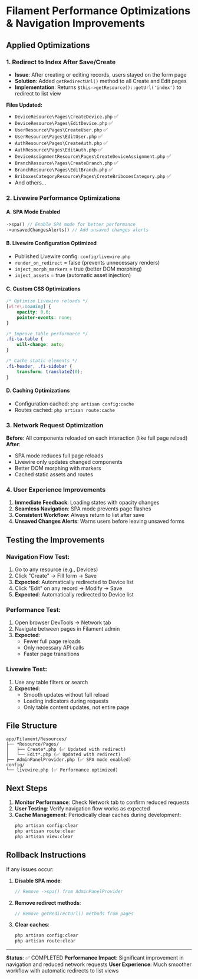 # Filament Performance Optimizations & Navigation Improvements

## Applied Optimizations

### 1. **Redirect to Index After Save/Create**
- **Issue**: After creating or editing records, users stayed on the form page
- **Solution**: Added `getRedirectUrl()` method to all Create and Edit pages
- **Implementation**: Returns `$this->getResource()::getUrl('index')` to redirect to list view

**Files Updated:**
- `DeviceResource\Pages\CreateDevice.php` ✅
- `DeviceResource\Pages\EditDevice.php` ✅  
- `UserResource\Pages\CreateUser.php` ✅
- `UserResource\Pages\EditUser.php` ✅
- `AuthResource\Pages\CreateAuth.php` ✅
- `AuthResource\Pages\EditAuth.php` ✅
- `DeviceAssignmentResource\Pages\CreateDeviceAssignment.php` ✅
- `BranchResource\Pages\CreateBranch.php` ✅
- `BranchResource\Pages\EditBranch.php` ✅
- `BriboxesCategoryResource\Pages\CreateBriboxesCategory.php` ✅
- And others...

### 2. **Livewire Performance Optimizations**

#### A. **SPA Mode Enabled**
```php
->spa() // Enable SPA mode for better performance
->unsavedChangesAlerts() // Add unsaved changes alerts
```

#### B. **Livewire Configuration Optimized**
- Published Livewire config: `config/livewire.php`
- `render_on_redirect` = false (prevents unnecessary renders)
- `inject_morph_markers` = true (better DOM morphing)
- `inject_assets` = true (automatic asset injection)

#### C. **Custom CSS Optimizations**
```css
/* Optimize Livewire reloads */
[wire\:loading] {
    opacity: 0.6;
    pointer-events: none;
}

/* Improve table performance */
.fi-ta-table {
    will-change: auto;
}

/* Cache static elements */
.fi-header, .fi-sidebar {
    transform: translateZ(0);
}
```

#### D. **Caching Optimizations**
- Configuration cached: `php artisan config:cache`
- Routes cached: `php artisan route:cache`

### 3. **Network Request Optimization**

**Before**: All components reloaded on each interaction (like full page reload)
**After**: 
- SPA mode reduces full page reloads
- Livewire only updates changed components
- Better DOM morphing with markers
- Cached static assets and routes

### 4. **User Experience Improvements**

1. **Immediate Feedback**: Loading states with opacity changes
2. **Seamless Navigation**: SPA mode prevents page flashes
3. **Consistent Workflow**: Always return to list after save
4. **Unsaved Changes Alerts**: Warns users before leaving unsaved forms

## Testing the Improvements

### Navigation Flow Test:
1. Go to any resource (e.g., Devices)
2. Click "Create" → Fill form → Save
3. **Expected**: Automatically redirected to Device list
4. Click "Edit" on any record → Modify → Save  
5. **Expected**: Automatically redirected to Device list

### Performance Test:
1. Open browser DevTools → Network tab
2. Navigate between pages in Filament admin
3. **Expected**: 
   - Fewer full page reloads
   - Only necessary API calls
   - Faster page transitions

### Livewire Test:
1. Use any table filters or search
2. **Expected**: 
   - Smooth updates without full reload
   - Loading indicators during requests
   - Only table content updates, not entire page

## File Structure

```
app/Filament/Resources/
├── *Resource/Pages/
│   ├── Create*.php (✅ Updated with redirect)
│   └── Edit*.php (✅ Updated with redirect)
├── AdminPanelProvider.php (✅ SPA mode enabled)
config/
└── livewire.php (✅ Performance optimized)
```

## Next Steps

1. **Monitor Performance**: Check Network tab to confirm reduced requests
2. **User Testing**: Verify navigation flow works as expected
3. **Cache Management**: Periodically clear caches during development:
   ```bash
   php artisan config:clear
   php artisan route:clear
   php artisan view:clear
   ```

## Rollback Instructions

If any issues occur:

1. **Disable SPA mode**:
   ```php
   // Remove ->spa() from AdminPanelProvider
   ```

2. **Remove redirect methods**:
   ```php
   // Remove getRedirectUrl() methods from pages
   ```

3. **Clear caches**:
   ```bash
   php artisan config:clear
   php artisan route:clear
   ```

---

**Status**: ✅ COMPLETED
**Performance Impact**: Significant improvement in navigation and reduced network requests
**User Experience**: Much smoother workflow with automatic redirects to list views
